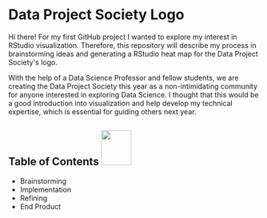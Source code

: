 # Data Project Society Logo

Hi there! For my first GitHub project I wanted to explore my interest in RStudio visualization. Therefore, this repository will describe my process in brainstorming ideas and generating a RStudio heat map for the Data Project Society's logo.

With the help of a Data Science Professor and fellow students, we are creating the Data Project Society this year as a non-intimidating community for anyone interested in exploring Data Science. I thought that this would be a good introduction into visualization and help develop my technical expertise, which is essential for guiding others next year.


## Table of Contents <img src="https://github.com/krisdev-h/data-project-society-logo/blob/eb085a79c0a64415400f3520168e3ad56f4b4642/extraneous%20image%201.png" width="60" height="70">


* Brainstorming
* Implementation
* Refining
* End Product

### 



